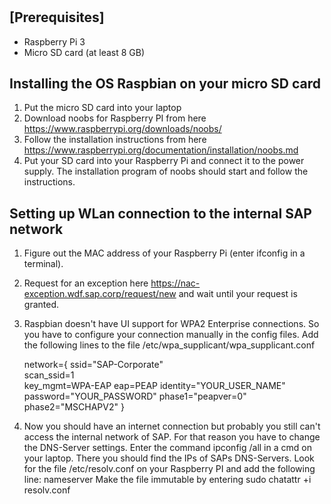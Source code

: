 #

## [Prerequisites]
- Raspberry Pi 3 
- Micro SD card (at least 8 GB)

## Installing the OS Raspbian on your micro SD card

1. Put the micro SD card into your laptop
2. Download noobs for Raspberry PI from here https://www.raspberrypi.org/downloads/noobs/
3. Follow the installation instructions from here https://www.raspberrypi.org/documentation/installation/noobs.md  
4. Put your SD card into your Raspberry Pi and connect it to the power supply. The installation program of noobs should start
   and follow the instructions.

## Setting up WLan connection to the internal SAP network

1. Figure out the MAC address of your Raspberry Pi (enter ifconfig in a terminal).
2. Request for an exception here https://nac-exception.wdf.sap.corp/request/new and wait until your request is granted.
3. Raspbian doesn't have UI support for WPA2 Enterprise connections. So you have to configure your connection manually in the config files.
   Add the following lines to the file /etc/wpa_supplicant/wpa_supplicant.conf
    
    network={
    ssid="SAP-Corporate"  
    scan_ssid=1  
    key_mgmt=WPA-EAP
    eap=PEAP
    identity="YOUR_USER_NAME"
    password="YOUR_PASSWORD"
    phase1="peapver=0"
    phase2="MSCHAPV2"
    }


4. Now you should have an internet connection but probably you still can't access the internal network of SAP. 
   For that reason you have to change the DNS-Server settings. Enter the command ipconfig /all in a cmd on your laptop. There you should find
   the IPs of SAPs DNS-Servers. Look for the file /etc/resolv.conf on your Raspberry PI and add the following line:
   nameserver <IP from an SAP DNS-Server>
   Make the file immutable by entering
   sudo chatattr +i resolv.conf

